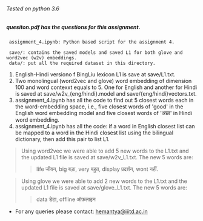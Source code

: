 ###### Tested on python 3.6

##### quesiton.pdf has the questions for this assignment.

```
 assignment_4.ipynb: Python based script for the assignment 4.
 
 save/: contains the saved models and saved L1 for both glove and word2vec (w2v) embeddings.
 data/: put all the required dataset in this directory.
```

1. English-Hindi versiono f BingLiu lexicon L1 is save at save/L1.txt.
2. Two monolingual (word2vec and glove) word embedding of dimension 100 and word contexxt equals to 5. One for English and another for Hindi is saved at save/w2v_{eng/hindi}.model and save/{eng/hindi}vectors.txt. 
3. assignment_4.ipynb has all the code to find out 5 closest words each in the word-embedding space, i.e., five closest words of 'good' in the English word embedding model and five closest words of 'अछा' in Hindi word embedding.
4. assignment_4.ipynb has all the code: if a word in English closest list can be mapped to a word in the Hindi closest list using the bilingual dictionary, then add this pair to list L1.

> Using word2vec we were able to add 5 new words to the L1.txt and the updated L1 file is saved at save/w2v_L1.txt. The new 5 words are:
>>life जीवन, big बड़ा, very बहुत, display प्रदर्शन, wont नहीं.

> Using glove we were able to add 2 new words to the L1.txt and the updated L1 file is saved at save/glove_L1.txt. The new 5 words are:
>> data डेटा, offline ऑफ़लाइन


- For any queries please contact: hemantya@iiitd.ac.in

